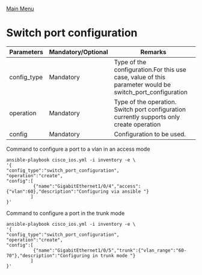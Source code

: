 [Main Menu](../README.md)
# Switch port configuration 

| Parameters | Mandatory/Optional |Remarks |
| ------ | ---------- |----------|
| config_type | Mandatory | Type of the configuration.For this use case, value of this parameter would be switch_port_configuration |
| operation |Mandatory | Type of the operation. Switch port configuration currently supports only create operation |
| config | Mandatory| Configuration to be used.|

Command to configure a port to a vlan in an access mode

```shell
ansible-playbook cisco_ios.yml -i inventory -e \
'{
"config_type":"switch_port_configuration",
"operation":"create",
"config":[
          {"name":"GigabitEthernet1/0/4","access":{"vlan":60},"description":"Configuring via ansible "}
         ]
}'
```

Command to configure a port in the trunk mode
```shell
ansible-playbook cisco_ios.yml -i inventory -e \
'{
"config_type":"switch_port_configuration",
"operation":"create",
"config":[
          {"name":"GigabitEthernet1/0/5","trunk":{"vlan_range":"60-70"},"description":"Configuring in trunk mode "}
         ]
}'

```
